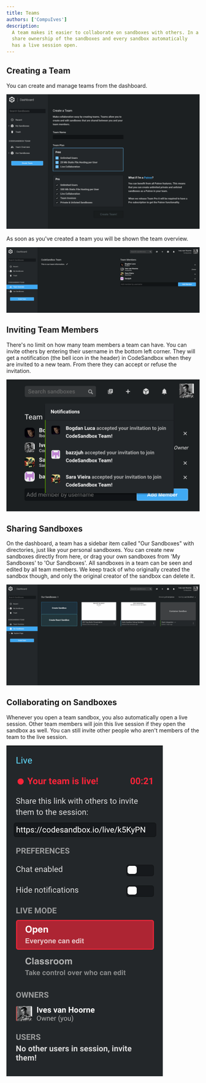 ```yaml
---
title: Teams
authors: ['CompuIves']
description:
  A team makes it easier to collaborate on sandboxes with others. In a team you
  share ownership of the sandboxes and every sandbox automatically
  has a live session open.
---
```


## Creating a Team

You can create and manage teams from the dashboard.

![Create Team](./images/team-create.png)

As soon as you've created a team you will be shown the team overview.

![Team Overview](./images/team-overview.png)

## Inviting Team Members

There's no limit on how many team members a team can have. You can invite others
by entering their username in the bottom left corner. They will get a
notification (the bell icon in the header) in CodeSandbox when they are invited to a new team.
From there they can accept or refuse the invitation.

![Team Notifications](./images/team-invite.png)

## Sharing Sandboxes

On the dashboard, a team has a sidebar item called "Our Sandboxes" with directories, just
like your personal sandboxes. You can create new sandboxes directly from here,
or drag your own sandboxes from 'My Sandboxes' to 'Our Sandboxes'. All
sandboxes in a team can be seen and edited by all team members. We keep
track of who originally created the sandbox though, and only the
original creator of the sandbox can delete it.

![Team Sandboxes](./images/team-sandboxes.png)

## Collaborating on Sandboxes

Whenever you open a team sandbox, you also automatically open a live session.
Other team members will join this live session if they open the sandbox as well.
You can still invite other people who aren't members of the team to the live session.

![A Team Live Session](./images/team-live.png)
